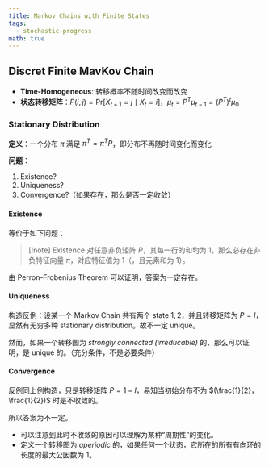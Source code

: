 ```yaml
---
title: Markov Chains with Finite States
tags:
  - stochastic-progress
math: true
---
```



## Discret Finite MavKov Chain

- **Time-Homogeneous**: 转移概率不随时间改变而改变
- **状态转移矩阵**：$P(i,j) = \mathrm{Pr}[X_{t+1}=j \mid X_t = i]$，$\mu_t = P^T\mu_{t-1}=(P^T)^t\mu_0$

### Stationary Distribution

**定义**：一个分布 $\pi$ 满足 $\pi^T = \pi^T P$，即分布不再随时间变化而变化

**问题**：

1. Existence?
2. Uniqueness?
3. Convergence?（如果存在，那么是否一定收敛）

#### Existence

等价于如下问题：

> [!note] Existence
>    对任意非负矩阵 $P$，其每一行的和均为 $1$，那么必存在非负特征向量 $\pi$，对应特征值为 $1$（，且元素和为 1）。

由 Perron-Frobenius Theorem 可以证明，答案为一定存在。

#### Uniqueness

构造反例：设某一个 Markov Chain 共有两个 state $1, 2$，并且转移矩阵为 $P = I$，显然有无穷多种 stationary distribution。故不一定 unique。

然而，如果一个转移图为 *strongly connected (irreducable)* 的，那么可以证明，是 unique 的。（充分条件，不是必要条件）

#### Convergence

反例同上例构造，只是转移矩阵 $P = 1 - I$，易知当初始分布不为 $(\frac{1}{2}， \frac{1}{2})$ 时是不收敛的。

所以答案为不一定。

- 可以注意到此时不收敛的原因可以理解为某种“周期性”的变化。
- 定义一个转移图为 *aperiodic* 的，如果任何一个状态，它所在的所有有向环的长度的最大公因数为 1。
